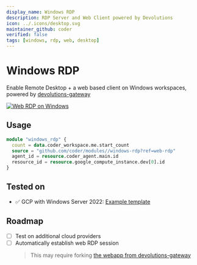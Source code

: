 ```yaml
---
display_name: Windows RDP
description: RDP Server and Web Client powered by Devolutions
icon: ../.icons/desktop.svg
maintainer_github: coder
verified: false
tags: [windows, rdp, web, desktop]
---
```


# Windows RDP

Enable Remote Desktop + a web based client on Windows workspaces, powered by [devolutions-gateway](https://github.com/Devolutions/devolutions-gateway)

[![Web RDP on Windows](https://cdn.loom.com/sessions/thumbnails/a5d98c7007a7417fb572aba1acf8d538-with-play.gif)](https://www.loom.com/share/a5d98c7007a7417fb572aba1acf8d538)

## Usage

```tf
module "windows_rdp" {
  count = data.coder_workspace.me.start_count
  source = "github.com/coder/modules//windows-rdp?ref=web-rdp"
  agent_id = resource.coder_agent.main.id
  resource_id = resource.google_compute_instance.dev[0].id
}
```

## Tested on

- ✅ GCP with Windows Server 2022: [Example template](https://gist.github.com/bpmct/18918b8cab9f20295e5c4039b92b5143)

## Roadmap

- [ ] Test on additional cloud providers
- [ ] Automatically establish web RDP session
  > This may require forking [the webapp from devolutions-gateway](https://github.com/Devolutions/devolutions-gateway/tree/master/webapp)